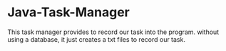 # Java-Task-Manager

This task manager provides to record our task into the program. without using a database, it just creates a txt files to record our task.
